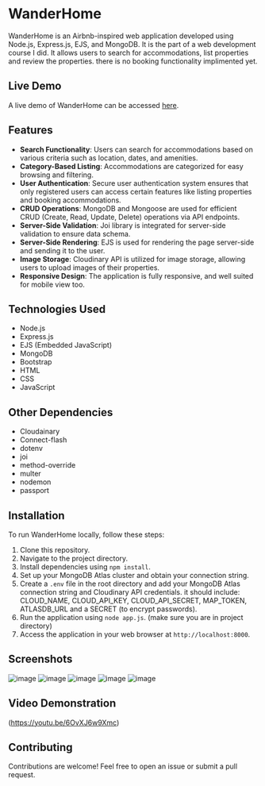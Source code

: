# WanderHome

WanderHome is an Airbnb-inspired web application developed using Node.js, Express.js, EJS, and MongoDB. It is the part of a web development course I did. It allows users to search for accommodations, list properties and review the properties. there is no booking functionality implimented yet.

## Live Demo

A live demo of WanderHome can be accessed [here](https://airbnb-neet-wanderhome.onrender.com/listings).

## Features

- **Search Functionality**: Users can search for accommodations based on various criteria such as location, dates, and amenities.
- **Category-Based Listing**: Accommodations are categorized for easy browsing and filtering.
- **User Authentication**: Secure user authentication system ensures that only registered users can access certain features like listing properties and booking accommodations.
- **CRUD Operations**: MongoDB and Mongoose are used for efficient CRUD (Create, Read, Update, Delete) operations via API endpoints.
- **Server-Side Validation**: Joi library is integrated for server-side validation to ensure data schema.
- **Server-Side Rendering**: EJS is used for rendering the page server-side and sending it to the user.
- **Image Storage**: Cloudinary API is utilized for image storage, allowing users to upload images of their properties.
- **Responsive Design**: The application is fully responsive, and well suited for mobile view too.

## Technologies Used

- Node.js
- Express.js
- EJS (Embedded JavaScript)
- MongoDB
- Bootstrap
- HTML
- CSS
- JavaScript

## Other Dependencies

- Cloudainary
- Connect-flash
- dotenv
- joi
- method-override
- multer
- nodemon
- passport
  
## Installation

To run WanderHome locally, follow these steps:

1. Clone this repository.
2. Navigate to the project directory.
3. Install dependencies using `npm install`.
4. Set up your MongoDB Atlas cluster and obtain your connection string.
5. Create a `.env` file in the root directory and add your MongoDB Atlas connection string and Cloudinary API credentials.
   it should include: CLOUD_NAME, CLOUD_API_KEY, CLOUD_API_SECRET, MAP_TOKEN, ATLASDB_URL and a SECRET (to encrypt passwords).
7. Run the application using `node app.js`. (make sure you are in project directory)
8. Access the application in your web browser at `http://localhost:8000`.

## Screenshots

![image](https://github.com/NEET64/Airbnb-clone-wanderhome/assets/67575976/ed9a40e7-5276-43a1-8646-9cae2882952c)
![image](https://github.com/NEET64/Airbnb-clone-wanderhome/assets/67575976/3db049f6-8f97-4e87-82e3-c91ca3831d9f)
![image](https://github.com/NEET64/Airbnb-clone-wanderhome/assets/67575976/c7e0dbb5-ac80-4cb7-ad6a-6d99d42c66ab)
![image](https://github.com/NEET64/Airbnb-clone-wanderhome/assets/67575976/52a64492-7a2e-4df1-b6eb-823e16137b8e)
![image](https://github.com/NEET64/Airbnb-clone-wanderhome/assets/67575976/c66ff76d-0cf3-41f8-a4ac-a3b539b46737)


## Video Demonstration

(https://youtu.be/6OvXJ6w9Xmc)

## Contributing

Contributions are welcome! Feel free to open an issue or submit a pull request.
